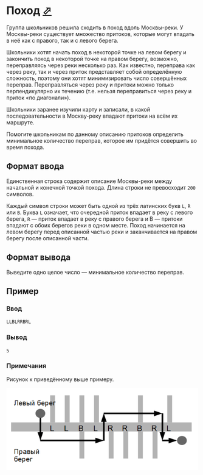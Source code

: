 # Поход [⬀](https://contest.yandex.ru/contest/80940/problems/B/)

Группа школьников решила сходить в поход вдоль Москвы-реки. У Москвы-реки 
существует множество притоков, которые могут впадать в неё как с правого, так и 
с левого берега.

Школьники хотят начать поход в некоторой точке на левом берегу и закончить поход 
в некоторой точке на правом берегу, возможно, переправляясь через реки несколько 
раз. Как известно, переправа как через реку, так и через приток представляет 
собой определённую сложность, поэтому они хотят минимизировать число совершённых 
переправ. Переправляться через реку и притоки можно только перпендикулярно их 
течению (т.е. нельзя переправиться через реку и приток «по диагонали»).

Школьники заранее изучили карту и записали, в какой последовательности в 
Москву-реку впадают притоки на всём их маршруте.

Помогите школьникам по данному описанию притоков определить минимальное 
количество переправ, которое им придётся совершить во время похода.

## Формат ввода
Единственная строка содержит описание Москвы-реки между начальной и конечной 
точкой похода. Длина строки не превосходит `200` символов.

Каждый символ строки может быть одной из трёх латинских букв `L`, `R` или `B`. 
Буква `L` означает, что очередной приток впадает в реку с левого берега, `R` — 
приток впадает в реку с правого берега и B — притоки впадают с обоих берегов 
реки в одном месте. Поход начинается на левом берегу перед описанной частью 
реки и заканчивается на правом берегу после описанной части.

## Формат вывода
Выведите одно целое число — минимальное количество переправ.

## Пример
### Ввод
```
LLBLRRBRL
```

### Вывод
```
5
```

### Примечания

Рисунок к приведённому выше примеру.

![alt text](image.png)
